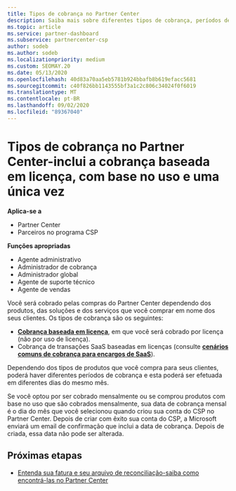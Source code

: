 ```yaml
---
title: Tipos de cobrança no Partner Center
description: Saiba mais sobre diferentes tipos de cobrança, períodos de cobrança e datas de cobrança que você pode ver no Partner Center.
ms.topic: article
ms.service: partner-dashboard
ms.subservice: partnercenter-csp
author: sodeb
ms.author: sodeb
ms.localizationpriority: medium
ms.custom: SEOMAY.20
ms.date: 05/13/2020
ms.openlocfilehash: 40d83a70aa5eb5781b924bbafb8b619efacc5681
ms.sourcegitcommit: c40f826bb1143555bf3a1c2c806c34024f0f6019
ms.translationtype: MT
ms.contentlocale: pt-BR
ms.lasthandoff: 09/02/2020
ms.locfileid: "89367040"
---
```

# <a name="types-of-billing-in-partner-center---includes-license-based-usage-based-and-one-time-billing"></a>Tipos de cobrança no Partner Center-inclui a cobrança baseada em licença, com base no uso e uma única vez

**Aplica-se a**

- Partner Center
- Parceiros no programa CSP

**Funções apropriadas**

- Agente administrativo
- Administrador de cobrança
- Administrador global
- Agente de suporte técnico
- Agente de vendas

Você será cobrado pelas compras do Partner Center dependendo dos produtos, das soluções e dos serviços que você comprar em nome dos seus clientes. Os tipos de cobrança são os seguintes:

- [**Cobrança baseada em licença**](license-based-billing.md), em que você será cobrado por licença (não por uso de licença).
- Cobrança de transações SaaS baseadas em licenças (consulte [**cenários comuns de cobrança para encargos de SaaS**](common-billing-scenarios-saas.md)).

Dependendo dos tipos de produtos que você compra para seus clientes, poderá haver diferentes períodos de cobrança e esta poderá ser efetuada em diferentes dias do mesmo mês.

Se você optou por ser cobrado mensalmente ou se comprou produtos com base no uso que são cobrados mensalmente, sua data de cobrança mensal é o dia do mês que você selecionou quando criou sua conta do CSP no Partner Center. Depois de criar com êxito sua conta do CSP, a Microsoft enviará um email de confirmação que inclui a data de cobrança. Depois de criada, essa data não pode ser alterada.

## <a name="next-steps"></a>Próximas etapas

- [Entenda sua fatura e seu arquivo de reconciliação-saiba como encontrá-las no Partner Center](read-your-bill.md)